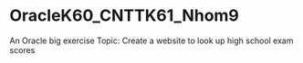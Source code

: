 # OracleK60_CNTTK61_Nhom9
An Oracle big exercise
Topic: Create a website to look up high school exam scores
